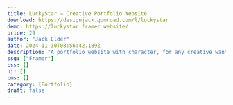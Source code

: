 ```yaml
---
title: LuckyStar — Creative Portfolio Website
download: https://designjack.gumroad.com/l/luckystar
demo: https://luckystar.framer.website/
price: 29
author: "Jack Elder"
date: 2024-11-30T08:56:42.189Z
description: "A portfolio website with character, for any creative wanting to showcase their work in an engaging way. Including a homepage, and product detail page."
ssg: ["Framer"]
css: []
ui: []
cms: []
category: [Portfolio]
draft: false
---
```


